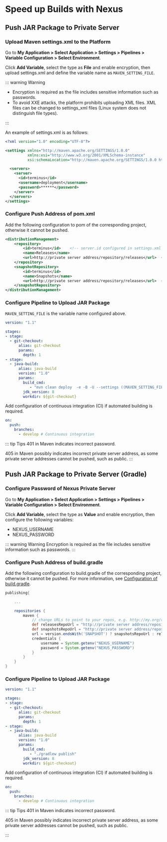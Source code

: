 # Speed up Builds with Nexus

## Push JAR Package to Private Server

### Upload Maven settings.xml to the Platform

Go to **My Application > Select Application > Settings > Pipelines > Variable Configuration > Select Environment**.

Click **Add Variable**, select the type as **File** and enable encryption, then upload settings.xml and define the variable name as `MAVEN_SETTING_FILE`.

::: warning Warning

* Encryption is required as the file includes sensitive information such as passwords.
* To avoid XXE attacks, the platform prohibits uploading XML files. XML files can be changed to settings_xml files (Linux system does not distinguish file types).

:::

An example of settings.xml is as follows:

```xml
<?xml version="1.0" encoding="UTF-8"?>

<settings xmlns="http://maven.apache.org/SETTINGS/1.0.0"
          xmlns:xsi="http://www.w3.org/2001/XMLSchema-instance"
          xsi:schemaLocation="http://maven.apache.org/SETTINGS/1.0.0 http://maven.apache.org/xsd/settings-1.0.0.xsd">

  <servers>
    <server>
      <id>terminus</id>
      <username>deployment</username>
      <password>******</password>
    </server>
  </servers>
</settings>
```

### Configure Push Address of pom.xml

Add the following configuration to pom of the corresponding project, otherwise it cannot be pushed.

```xml
<distributionManagement>
    <repository>
        <id>terminus</id>    <!-- server.id configured in settings.xml -->
        <name>Releases</name>
        <url>http://private server address/repository/releases</url>  <!-- release private server address -->
    </repository>
    <snapshotRepository>
        <id>terminus</id>
        <name>Snapshots</name>
        <url>http://private server address/repository/releases</url>  <!-- snapshot private server address -->
    </snapshotRepository>
</distributionManagement>
```

### Configure Pipeline to Upload JAR Package

`MAVEN_SETTING_FILE` is the variable name configured above.

```yaml
version: "1.1"

stages:
- stage:
  - git-checkout:
      alias: git-checkout
      params:
        depth: 1
- stage:
  - java-build:
      alias: java-build
      version: "1.0"
      params:
        build_cmd:
           - "mvn clean deploy  -e -B -U --settings ((MAVEN_SETTING_FILE)) -Dmaven.test.skip"
        jdk_version: 8
        workdir: ${git-checkout}
```

Add configuration of continuous integration (CI) if automated building is required.

```yaml
on:
  push:
    branches:
      - develop # Continuous integration
```

::: tip Tips
401 in Maven indicates incorrect password.

405 in Maven possibly indicates incorrect private server address, as some private server addresses cannot be pushed, such as public.
:::

## Push JAR Package to Private Server (Gradle)

### Configure Password of Nexus Private Server

Go to **My Application > Select Application > Settings > Pipelines > Variable Configuration > Select Environment**.

Click **Add Variable**, select the type as **Value** and enable encryption, then configure the following variables:

- NEXUS_USERNAME
- NEXUS_PASSWORD

::: warning Warning
Encryption is required as the file includes sensitive information such as passwords.
:::

### Configure Push Address of build.gradle

Add the following configuration to build.gradle of the corresponding project, otherwise it cannot be pushed. For more information, see [Configuration of build.gradle](https://docs.gradle.org/current/userguide/publishing_maven.html).

```groovy
publishing{

    ...

    repositories {
        maven {
            // change URLs to point to your repos, e.g. http://my.org/repo
            def releasesRepoUrl = "http://private server address/repository/releases"
            def snapshotsRepoUrl = "http://private server address/repository/snapshots"
            url = version.endsWith('SNAPSHOT') ? snapshotsRepoUrl : releasesRepoUrl
            credentials {
                username = System.getenv("NEXUS_USERNAME")
                password = System.getenv("NEXUS_PASSWORD")
            }
        }
    }
}
```

### Configure Pipeline to Upload JAR Package

```yaml
version: "1.1"

stages:
- stage:
  - git-checkout:
      alias: git-checkout
      params:
        depth: 1
- stage:
  - java-build:
      alias: java-build
      version: "1.0"
      params:
        build_cmd:
           - "./gradlew publish"
        jdk_version: 8
        workdir: ${git-checkout}
```

Add configuration of continuous integration (CI) if automated building is required.

```yaml
on:
  push:
    branches:
      - develop # Continuous integration
```

::: tip Tips
401 in Maven indicates incorrect password.

405 in Maven possibly indicates incorrect private server address, as some private server addresses cannot be pushed, such as public.

:::
